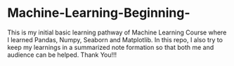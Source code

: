 # Machine-Learning-Beginning-
This is my initial basic learning pathway of Machine Learning Course where I learned Pandas, Numpy, Seaborn and Matplotlib. In this repo, I also try to keep my learnings in a summarized note formation so that both me and audience can be helped. Thank You!!!
